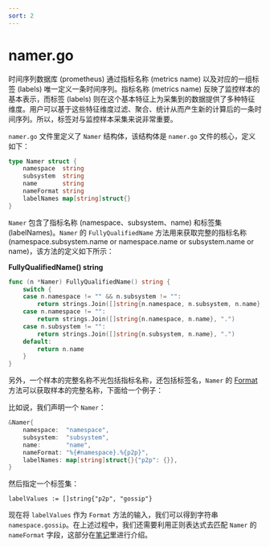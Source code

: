 ```yaml
---
sort: 2
---
```


# namer.go

时间序列数据库 (prometheus) 通过指标名称 (metrics name) 以及对应的一组标签 (labels) 唯一定义一条时间序列。指标名称 (metrics name) 反映了监控样本的基本表示，而标签 (labels) 则在这个基本特征上为采集到的数据提供了多种特征维度。用户可以基于这些特征维度过滤、聚合、统计从而产生新的计算后的一条时间序列。所以，标签对与监控样本采集来说非常重要。

`namer.go` 文件里定义了 `Namer` 结构体，该结构体是 `namer.go` 文件的核心，定义如下：

```go
type Namer struct {
	namespace  string
	subsystem  string
	name       string
	nameFormat string
	labelNames map[string]struct{}
}
```

`Namer` 包含了指标名称 (namespace、subsystem、name) 和标签集 (labelNames)。`Namer` 的 `FullyQualifiedName` 方法用来获取完整的指标名称 (namespace.subsystem.name or namespace.name or subsystem.name or name)，该方法的定义如下所示：

**FullyQualifiedName() string**
```go
func (n *Namer) FullyQualifiedName() string {
	switch {
	case n.namespace != "" && n.subsystem != "":
		return strings.Join([]string{n.namespace, n.subsystem, n.name}, ".")
	case n.namespace != "":
		return strings.Join([]string{n.namespace, n.name}, ".")
	case n.subsystem != "":
		return strings.Join([]string{n.subsystem, n.name}, ".")
	default:
		return n.name
	}
}
```

另外，一个样本的完整名称不光包括指标名称，还包括标签名，`Namer` 的 [Format](https://github.com/232425wxy/chainer/blob/main/common/metrics/namer/namer.go#L74) 方法可以获取样本的完整名称，下面给一个例子：

比如说，我们声明一个 `Namer`：
```go
&Namer{
	namespace:  "namespace",
	subsystem:  "subsystem",
	name:       "name",
	nameFormat: "%{#namespace}.%{p2p}",
	labelNames: map[string]struct{}{"p2p": {}},
}
```

然后指定一个标签集：
```
labelValues := []string{"p2p", "gossip"}
```

现在将 `labelValues` 作为 `Format` 方法的输入，我们可以得到字符串 `namespace.gossip`。在上述过程中，我们还需要利用正则表达式去匹配 `Namer` 的 `nameFormat` 字段，这部分在[笔记](https://232425wxy.github.io/chainer/Chinese/packages/common/metrics/namer/notes.html)里进行介绍。